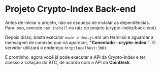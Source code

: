 # Projeto Crypto-Index Back-end

Antes de iniciar o projeto, não se esqueça de instalar as dependências. Para isso, execute `npm install` na raiz do projeto (crypto-index/back-end).

Depois disso, basta executar `node index.js` em um terminal e aguardar a mensagem de conexão que irá aparecer, **"Conectado - crypto-index."**. O servidor utilizará o endereço `http:localhost:3001`.

E prontinho, agora você já pode executar a API da Crypto-Index e ter acesso a cotação do BTC, de acordo com a API da **CoinDesk**.
